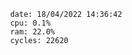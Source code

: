 

                date: 18/04/2022 14:36:42
                cpu: 0.1%
                ram: 22.0%
                cycles: 22620

                         